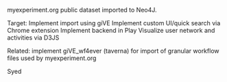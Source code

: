 myexperiment.org public dataset imported to Neo4J.

Target: Implement import using giVE
        Implement custom UI/quick search via Chrome extension
	Implement backend in Play
	Visualize user network and activities via D3JS


Related: implement giVE_wf4ever (taverna)  for import of granular workflow files used
by myexperiment.org

Syed
